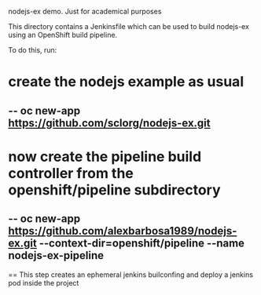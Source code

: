 nodejs-ex demo. Just for academical purposes

This directory contains a Jenkinsfile which can be used to build nodejs-ex using an OpenShift build pipeline.

To do this, run:

# create the nodejs example as usual
--
oc new-app https://github.com/sclorg/nodejs-ex.git
--

# now create the pipeline build controller from the openshift/pipeline subdirectory
--
oc new-app https://github.com/alexbarbosa1989/nodejs-ex.git --context-dir=openshift/pipeline --name nodejs-ex-pipeline
-- 

== This step creates an ephemeral jenkins builconfing and deploy a jenkins pod inside the project
